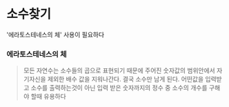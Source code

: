 # 소수찾기

'에라토스테네스의 체' 사용이 필요하다

### 에라토스테네스의 체

> 모든 자연수는 소수들의 곱으로 표현되기 때문에 주어진 숫자값의 범위안에서 자기자신을
> 제외한 배수 값을 지워나간다. 결국 소수만 남게 된다.
> 어떤값을 입력받고 소수를 출력하는것이 아닌 입력 받은 숫자까지의 정수 중 소수의 개수를 구해야 할때 유용하다
